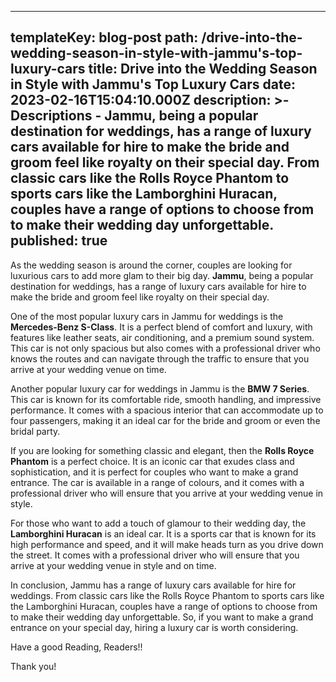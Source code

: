
---
templateKey: blog-post
path: /drive-into-the-wedding-season-in-style-with-jammu's-top-luxury-cars
title: Drive into the Wedding Season in Style with Jammu's Top Luxury Cars
date: 2023-02-16T15:04:10.000Z
description: >-
  Descriptions - Jammu, being a popular destination for weddings, has a range of luxury cars available for hire to make the bride and groom feel like royalty on their special day. From classic cars like the Rolls Royce Phantom to sports cars like the Lamborghini Huracan, couples have a range of options to choose from to make their wedding day unforgettable.
published: true
---

As the wedding season is around the corner, couples are looking for luxurious cars to add more glam to their big day. **Jammu**, being a popular destination for weddings, has a range of luxury cars available for hire to make the bride and groom feel like royalty on their special day.

One of the most popular luxury cars in Jammu for weddings is the **Mercedes-Benz S-Class**. It is a perfect blend of comfort and luxury, with features like leather seats, air conditioning, and a premium sound system. This car is not only spacious but also comes with a professional driver who knows the routes and can navigate through the traffic to ensure that you arrive at your wedding venue on time.

Another popular luxury car for weddings in Jammu is the **BMW 7 Series**. This car is known for its comfortable ride, smooth handling, and impressive performance. It comes with a spacious interior that can accommodate up to four passengers, making it an ideal car for the bride and groom or even the bridal party.

If you are looking for something classic and elegant, then the **Rolls Royce Phantom** is a perfect choice. It is an iconic car that exudes class and sophistication, and it is perfect for couples who want to make a grand entrance. The car is available in a range of colours, and it comes with a professional driver who will ensure that you arrive at your wedding venue in style.

For those who want to add a touch of glamour to their wedding day, the **Lamborghini Huracan** is an ideal car. It is a sports car that is known for its high performance and speed, and it will make heads turn as you drive down the street. It comes with a professional driver who will ensure that you arrive at your wedding venue in style and on time.

In conclusion, Jammu has a range of luxury cars available for hire for weddings. From classic cars like the Rolls Royce Phantom to sports cars like the Lamborghini Huracan, couples have a range of options to choose from to make their wedding day unforgettable. So, if you want to make a grand entrance on your special day, hiring a luxury car is worth considering.

Have a good Reading, Readers!!

Thank you!
